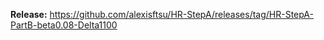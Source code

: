 ﻿
**Release:** https://github.com/alexisftsu/HR-StepA/releases/tag/HR-StepA-PartB-beta0.08-Delta1100

